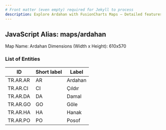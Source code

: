 ```yaml
---
# Front matter (even empty) required for Jekyll to process
description: Explore Ardahan with FusionCharts Maps – Detailed features for seamless integration. Try now & enhance your data visualization today! 
---
```


## JavaScript Alias: maps/ardahan

Map Name: Ardahan
Dimensions (Width x Height): 610x570

### List of Entities

| ID       | Short label | Label   |
| -------- | ----------- | ------- |
| TR.AR.AR | AR          | Ardahan |
| TR.AR.CI | CI          | Çıldır  |
| TR.AR.DA | DA          | Damal   |
| TR.AR.GO | GO          | Göle    |
| TR.AR.HA | HA          | Hanak   |
| TR.AR.PO | PO          | Posof   |
